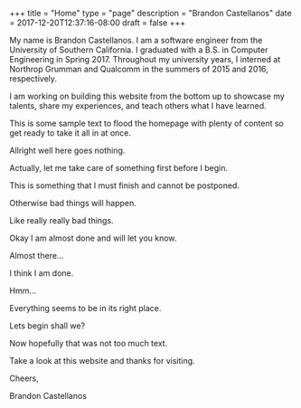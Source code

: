 +++
title = "Home"
type = "page"
description = "Brandon Castellanos"
date = 2017-12-20T12:37:16-08:00
draft = false
+++

My name is Brandon Castellanos. I am a software engineer from the University of Southern California. I graduated with a B.S. in Computer Engineering in Spring 2017. Throughout my university years, I interned at Northrop Grumman and Qualcomm in the summers of 2015 and 2016, respectively.

I am working on building this website from the bottom up to showcase my talents, share my experiences, and teach others what I have learned.

This is some sample text to flood the homepage with plenty of content so get ready to take it all in at once.

Allright well here goes nothing.

Actually, let me take care of something first before I begin.

This is something that I must finish and cannot be postponed.

Otherwise bad things will happen.

Like really really bad things.

Okay I am almost done and will let you know.

Almost there...

I think I am done.

Hmm...

Everything seems to be in its right place.

Lets begin shall we?

Now hopefully that was not too much text.

Take a look at this website and thanks for visiting.

Cheers,

Brandon Castellanos
